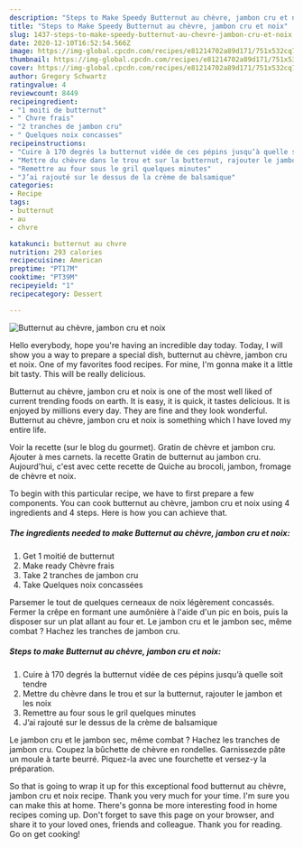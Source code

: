 ```yaml
---
description: "Steps to Make Speedy Butternut au chèvre, jambon cru et noix"
title: "Steps to Make Speedy Butternut au chèvre, jambon cru et noix"
slug: 1437-steps-to-make-speedy-butternut-au-chevre-jambon-cru-et-noix
date: 2020-12-10T16:52:54.566Z
image: https://img-global.cpcdn.com/recipes/e81214702a89d171/751x532cq70/butternut-au-chevre-jambon-cru-et-noix-photo-principale-de-la-recette.jpg
thumbnail: https://img-global.cpcdn.com/recipes/e81214702a89d171/751x532cq70/butternut-au-chevre-jambon-cru-et-noix-photo-principale-de-la-recette.jpg
cover: https://img-global.cpcdn.com/recipes/e81214702a89d171/751x532cq70/butternut-au-chevre-jambon-cru-et-noix-photo-principale-de-la-recette.jpg
author: Gregory Schwartz
ratingvalue: 4
reviewcount: 8449
recipeingredient:
- "1 moiti de butternut"
- " Chvre frais"
- "2 tranches de jambon cru"
- " Quelques noix concasses"
recipeinstructions:
- "Cuire à 170 degrés la butternut vidée de ces pépins jusqu’à quelle soit tendre"
- "Mettre du chèvre dans le trou et sur la butternut, rajouter le jambon et les noix"
- "Remettre au four sous le gril quelques minutes"
- "J’ai rajouté sur le dessus de la crème de balsamique"
categories:
- Recipe
tags:
- butternut
- au
- chvre

katakunci: butternut au chvre 
nutrition: 293 calories
recipecuisine: American
preptime: "PT17M"
cooktime: "PT39M"
recipeyield: "1"
recipecategory: Dessert

---
```



![Butternut au chèvre, jambon cru et noix](https://img-global.cpcdn.com/recipes/e81214702a89d171/751x532cq70/butternut-au-chevre-jambon-cru-et-noix-photo-principale-de-la-recette.jpg)

Hello everybody, hope you're having an incredible day today. Today, I will show you a way to prepare a special dish, butternut au chèvre, jambon cru et noix. One of my favorites food recipes. For mine, I'm gonna make it a little bit tasty. This will be really delicious.

Butternut au chèvre, jambon cru et noix is one of the most well liked of current trending foods on earth. It is easy, it is quick, it tastes delicious. It is enjoyed by millions every day. They are fine and they look wonderful. Butternut au chèvre, jambon cru et noix is something which I have loved my entire life.

Voir la recette (sur le blog du gourmet). Gratin de chèvre et jambon cru. Ajouter à mes carnets. la recette Gratin de butternut au jambon cru. Aujourd&#39;hui, c&#39;est avec cette recette de Quiche au brocoli, jambon, fromage de chèvre et noix.


To begin with this particular recipe, we have to first prepare a few components. You can cook butternut au chèvre, jambon cru et noix using 4 ingredients and 4 steps. Here is how you can achieve that.

<!--inarticleads1-->

##### The ingredients needed to make Butternut au chèvre, jambon cru et noix:

1. Get 1 moitié de butternut
1. Make ready  Chèvre frais
1. Take 2 tranches de jambon cru
1. Take  Quelques noix concassées


Parsemer le tout de quelques cerneaux de noix légèrement concassés. Fermer la crêpe en formant une aumônière à l&#39;aide d&#39;un pic en bois, puis la disposer sur un plat allant au four et. Le jambon cru et le jambon sec, même combat ? Hachez les tranches de jambon cru. 

<!--inarticleads2-->

##### Steps to make Butternut au chèvre, jambon cru et noix:

1. Cuire à 170 degrés la butternut vidée de ces pépins jusqu’à quelle soit tendre
1. Mettre du chèvre dans le trou et sur la butternut, rajouter le jambon et les noix
1. Remettre au four sous le gril quelques minutes
1. J’ai rajouté sur le dessus de la crème de balsamique


Le jambon cru et le jambon sec, même combat ? Hachez les tranches de jambon cru. Coupez la bûchette de chèvre en rondelles. Garnissezde pâte un moule à tarte beurré. Piquez-la avec une fourchette et versez-y la préparation. 

So that is going to wrap it up for this exceptional food butternut au chèvre, jambon cru et noix recipe. Thank you very much for your time. I'm sure you can make this at home. There's gonna be more interesting food in home recipes coming up. Don't forget to save this page on your browser, and share it to your loved ones, friends and colleague. Thank you for reading. Go on get cooking!
